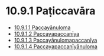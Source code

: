 # 10.9.1 Paṭiccavāra

* [10.9.1.1 Paccayānuloma](10.9.1/10.9.1.1.md)
* [10.9.1.2 Paccayapaccanīya](10.9.1/10.9.1.2.md)
* [10.9.1.3 Paccayānulomapaccanīya](10.9.1/10.9.1.3.md)
* [10.9.1.4 Paccayapaccanīyānuloma](10.9.1/10.9.1.4.md)
